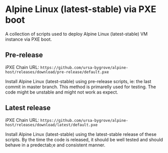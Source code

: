 # Alpine Linux (latest-stable) via PXE boot

A collection of scripts used to deploy Alpine Linux (latest-stable) VM instance via PXE boot.

## Pre-release

iPXE Chain URL: `https://github.com/ursa-bygrove/alpine-host/releases/download/pre-release/default.pxe`

Install Alpine Linux (latest-stable) using pre-release scripts, ie: the last commit in master branch. This method is primarelly used for testing. The code might be unstable and might not work as expect.

## Latest release

iPXE Chain URL: `https://github.com/ursa-bygrove/alpine-host/releases/download/latest/default.pxe`

Install Alpine Linux (latest-stable) using the latest-stable release of these scripts. By the time the code is released, it should be well tested and should behave in a predectab;e and consistent manner.
